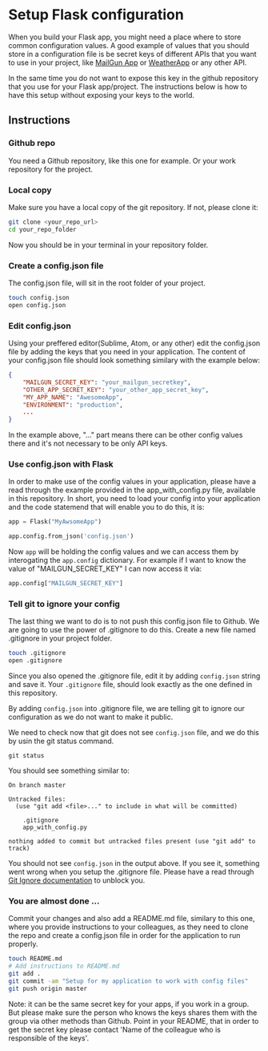 # Setup Flask configuration

When you build your Flask app, you might need a place where to store common configuration values. A good example of values that you should store in a configuration file is be secret keys of different APIs that you want to use in your project, like [MailGun App](https://www.mailgun.com/) or [WeatherApp](http://openweathermap.org/api) or any other API.

In the same time you do not want to expose this key in the github repository that you use for your Flask app/project. The instructions below is how to have this setup without exposing your keys to the world.

## Instructions

### Github repo

You need a Github repository, like this one for example. Or your work repository for the project.

### Local copy
Make sure you have a local copy of the git repository. If not, please clone it:

```bash
git clone <your_repo_url>
cd your_repo_folder
```

Now you should be in your terminal in your repository folder.

### Create a config.json file
The config.json file, will sit in the root folder of your project.

```bash
touch config.json
open config.json
```

### Edit config.json

Using your preffered editor(Sublime, Atom, or any other) edit the config.json file by adding the keys that you need in your application. The content of your config.json file should look something similary with the example below:

```json
{
    "MAILGUN_SECRET_KEY": "your_mailgun_secretkey",
    "OTHER_APP_SECRET_KEY": "your_other_app_secret_key",
    "MY_APP_NAME": "AwesomeApp",
    "ENVIRONMENT": "production",
    ...
}

```
In the example above, "..." part means there can be other config values there and it's not necessary to be only API keys.

### Use config.json with Flask

In order to make use of the config values in your application, please have a read through the example provided in the app_with_config.py file, available in this repository. In short, you need to load your config into your application and the code statemend that will enable you to do this, it is:

```python
app = Flask("MyAwsomeApp")

app.config.from_json('config.json')
```

Now `app` will be holding the config values and we can access them by interogating the `app.config` dictionary. For example if I want to know the value of "MAILGUN_SECRET_KEY" I can now access it via:

```python
app.config["MAILGUN_SECRET_KEY"]
```

### Tell git to ignore your config

The last thing we want to do is to not push this config.json file to Github. We are going to use the power of .gitignore to do this.
Create a new file named .gitignore in your project folder.

```bash
touch .gitignore
open .gitignore
```

Since you also opened the .gitignore file, edit it by adding `config.json` string and save it. Your `.gitignore` file, should look exactly as the one defined in this repository.

By adding `config.json` into .gitignore file, we are telling git to ignore our configuration as we do not want to make it public.

We need to check now that git does not see `config.json` file, and we do this by usin the git status command.

```git
git status
```
You should see something similar to:
```
On branch master

Untracked files:
  (use "git add <file>..." to include in what will be committed)

    .gitignore
    app_with_config.py

nothing added to commit but untracked files present (use "git add" to track)

```
You should not see `config.json` in the output above. If you see it, something went wrong when you setup the .gitignore file. Please have a read through [Git Ignore documentation](https://help.github.com/articles/ignoring-files/) to unblock you.

### You are almost done ...
Commit your changes and also add a README.md file, similary to this one, where you provide instructions to your colleagues, as they need to clone the repo and create a config.json file in order for the application to run properly.

```bash
touch README.md
# Add instructions to README.md
git add .
git commit -am "Setup for my application to work with config files"
git push origin master
```

Note: it can be the same secret key for your apps, if you work in a group. But please make sure the person who knows the keys shares them with the group via other methods than Github. Point in your README, that in order to get the secret key please contact 'Name of the colleague who is responsible of the keys'.

